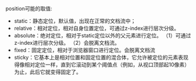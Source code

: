 position可能的取值:
* static：静态定位，默认值，出现在正常的文档流中；
* relative：相对定位，相对自身位置定位，可通过z-index进行层次分级。
* absolute：绝对定位，相对于static定位以外的父元素进行定位。
    （1）可通过z-index进行层次分级。
    （2）会脱离文档流。
* fixed：固定定位，相对于浏览器窗口进行定位。会脱离文档流
* sticky：它基本上是相对位置和固定位置的混合体，它允许被定位的元素表现得像相对定位一样，直到它滚动到某个阈值点（例如，从视口顶部起1​​0像素）为止，此后它就变得固定了。
